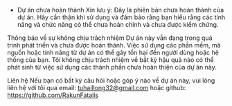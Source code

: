 - Dự án chưa hoàn thành
Xin lưu ý: Đây là phiên bản chưa hoàn thành của dự án. Hãy cẩn thận khi sử dụng và đảm bảo rằng bạn hiểu rằng các tính năng và chức năng có thể chưa hoàn chỉnh và chưa được kiểm chứng.

Thông báo về sự không chịu trách nhiệm
Dự án này vẫn đang trong quá trình phát triển và chưa được hoàn thành. Việc sử dụng các phần mềm, mã nguồn hoặc tính năng từ dự án có thể gây tổn hại đến người dùng hoặc hệ thống của bạn. Tôi không chịu trách nhiệm về bất kỳ hậu quả nào có thể phát sinh từ việc sử dụng các thành phần chưa hoàn thiện của dự án này.

Liên hệ
Nếu bạn có bất kỳ câu hỏi hoặc góp ý nào về dự án này, vui lòng liên hệ với tôi qua email: tuhaillong32@gmail.com hoặc github: https://github.com/RakunFatalis
